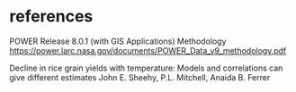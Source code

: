 # references

POWER Release 8.0.1 (with GIS Applications) Methodology
https://power.larc.nasa.gov/documents/POWER_Data_v9_methodology.pdf

Decline in rice grain yields with temperature: Models and correlations can give different estimates
John E. Sheehy, P.L. Mitchell, Anaida B. Ferrer
